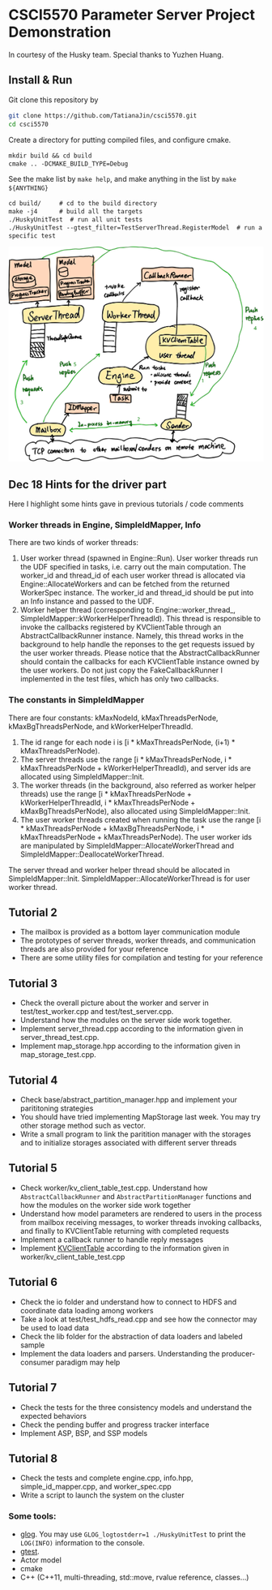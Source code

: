# CSCI5570 Parameter Server Project Demonstration

In courtesy of the Husky team. Special thanks to Yuzhen Huang.

## Install & Run
Git clone this repository by
```sh
git clone https://github.com/TatianaJin/csci5570.git
cd csci5570
```
Create a directory for putting compiled files, and configure cmake.
```
mkdir build && cd build
cmake .. -DCMAKE_BUILD_TYPE=Debug
```
See the make list by `make help`, and make anything in the list by `make ${ANYTHING}`

```
cd build/     # cd to the build directory
make -j4      # build all the targets
./HuskyUnitTest  # run all unit tests
./HuskyUnitTest --gtest_filter=TestServerThread.RegisterModel  # run a specific test
```
![Mind map](mindmap.svg)

## Dec 18 Hints for the driver part
Here I highlight some hints gave in previous tutorials / code comments

### Worker threads in Engine, SimpleIdMapper, Info
There are two kinds of worker threads:
1. User worker thread (spawned in Engine::Run). User worker threads run the UDF specified in tasks, i.e. carry out the main computation. The worker_id and thread_id of each user worker thread is allocated via Engine::AllocateWorkers and can be fetched from the returned WorkerSpec instance. The worker_id and thread_id should be put into an Info instance and passed to the UDF.
2. Worker helper thread (corresponding to Engine::worker_thread_, SimpleIdMapper::kWorkerHelperThreadId). This thread is responsible to invoke the callbacks registered by KVClientTable through an AbstractCallbackRunner instance. Namely, this thread works in the background to help handle the reponses to the get requests issued by the user worker threads. Please notice that the AbstractCallbackRunner should contain the callbacks for each KVClientTable instance owned by the user workers. Do not just copy the FakeCallbackRunner I implemented in the test files, which has only two callbacks.

### The constants in SimpleIdMapper
There are four constants: kMaxNodeId, kMaxThreadsPerNode, kMaxBgThreadsPerNode, and kWorkerHelperThreadId.
1. The id range for each node i is [i * kMaxThreadsPerNode, (i+1) * kMaxThreadsPerNode).
2. The server threads use the range [i * kMaxThreadsPerNode, i * kMaxThreadsPerNode + kWorkerHelperThreadId), and server ids are allocated using SimpleIdMapper::Init.
3. The worker threads (in the background, also referred as worker helper threads) use the range [i * kMaxThreadsPerNode + kWorkerHelperThreadId, i * kMaxThreadsPerNode + kMaxBgThreadsPerNode), also allocated using SimpleIdMapper::Init.
4. The user worker threads created when running the task use the range [i * kMaxThreadsPerNode + kMaxBgThreadsPerNode, i * kMaxThreadsPerNode + kMaxThreadsPerNode). The user worker ids are manipulated by SimpleIdMapper::AllocateWorkerThread and SimpleIdMapper::DeallocateWorkerThread.

The server thread and worker helper thread should be allocated in SimpleIdMapper::Init. SimpleIdMapper::AllocateWorkerThread  is for user worker thread.

## Tutorial 2
* The mailbox is provided as a bottom layer communication module
* The prototypes of server threads, worker threads, and communication threads are also provided for your reference
* There are some utility files for compilation and testing for your reference

## Tutorial 3
* Check the overall picture about the worker and server in test/test\_worker.cpp and test/test\_server.cpp.
* Understand how the modules on the server side work together.
* Implement server\_thread.cpp according to the information given in server\_thread\_test.cpp.
* Implement map\_storage.hpp according to the information given in map\_storage\_test.cpp.

## Tutorial 4
* Check base/abstract_partition_manager.hpp and implement your parititoning strategies
* You should have tried implementing MapStorage last week. You may try other storage method such as vector.
* Write a small program to link the paritition manager with the storages and to initialize storages associated with different server threads

## Tutorial 5
* Check worker/kv\_client\_table\_test.cpp. Understand how `AbstractCallbackRunner` and `AbstractPartitionManager` functions and how the modules on the worker side work together
* Understand how model parameters are rendered to users in the process from mailbox receiving messages, to worker threads invoking callbacks, and finally to KVClientTable returning with completed requests
* Implement a callback runner to handle reply messages
* Implement [KVClientTable](worker/kv_client_table.hpp) according to the information given in worker/kv\_client\_table\_test.cpp

## Tutorial 6
* Check the io folder and understand how to connect to HDFS and coordinate data loading among workers
* Take a look at test/test_hdfs_read.cpp and see how the connector may be used to load data
* Check the lib folder for the abstraction of data loaders and labeled sample
* Implement the data loaders and parsers. Understanding the producer-consumer paradigm may help

## Tutorial 7
* Check the tests for the three consistency models and understand the expected behaviors
* Check the pending buffer and progress tracker interface
* Implement ASP, BSP, and SSP models

## Tutorial 8
* Check the tests and complete engine.cpp, info.hpp, simple_id_mapper.cpp, and worker_spec.cpp
* Write a script to launch the system on the cluster

### Some tools: 
* [glog](http://rpg.ifi.uzh.ch/docs/glog.html). You may use `GLOG_logtostderr=1 ./HuskyUnitTest` to print the `LOG(INFO)` information to the console.
* [gtest](https://github.com/google/googletest/blob/master/googletest/docs/Primer.md).
* Actor model
* cmake
* C++ (C++11, multi-threading, std::move, rvalue reference, classes...)
